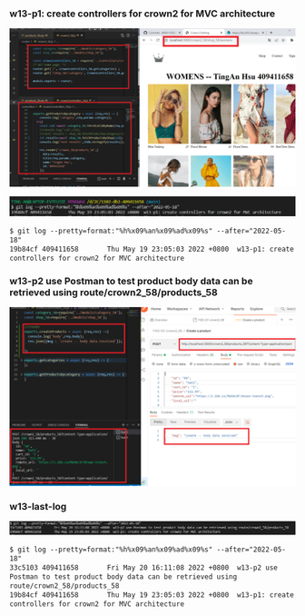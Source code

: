 ### w13-p1: create controllers for crown2 for MVC architecture

![](w13-p1.png)

![](w13-p1-log.PNG)

```
$ git log --pretty=format:"%h%x09%an%x09%ad%x09%s" --after="2022-05-18"
19b84cf 409411658       Thu May 19 23:05:03 2022 +0800  w13-p1: create controllers for crown2 for MVC architecture
```

### w13-p2 use Postman to test product body data can be retrieved using route/crown2_58/products_58

![](w13-p2.png)

### w13-last-log

![](w13-last-log.PNG)

```
$ git log --pretty=format:"%h%x09%an%x09%ad%x09%s" --after="2022-05-18"
33c5103 409411658       Fri May 20 16:11:08 2022 +0800  w13-p2 use Postman to test product body data can be retrieved using route/crown2_58/products_58
19b84cf 409411658       Thu May 19 23:05:03 2022 +0800  w13-p1: create controllers for crown2 for MVC architecture
```
